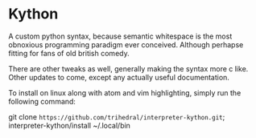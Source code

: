 # Kython

A custom python syntax, because semantic whitespace 
is the most obnoxious programming paradigm ever 
conceived. Although perhapse fitting for fans of 
old british comedy.

There are other tweaks as well, generally making 
the syntax more c like.  Other updates to come,
except any actually useful documentation.

To install on linux along with atom and vim 
highlighting, simply run the following command:

git clone `https://github.com/trihedral/interpreter-kython.git`; interpreter-kython/install ~/.local/bin

